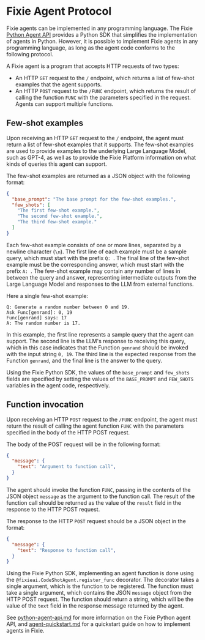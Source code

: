 # Fixie Agent Protocol

Fixie agents can be implemented in any programming language. The Fixie [Python Agent API](python-agent-api.md) provides a Python SDK that simplifies the implementation of agents in Python. However, it is possible to implement Fixie agents in any programming language, as long as the agent code conforms to the following protocol.

A Fixie agent is a program that accepts HTTP requests of two types:

* An HTTP `GET` request to the `/` endpoint, which returns a list of few-shot examples that the agent supports.
* An HTTP `POST` request to the `/FUNC` endpoint, which returns the result of calling the function `FUNC` with the parameters specified in the request. Agents can support multiple functions.

## Few-shot examples

Upon receiving an HTTP `GET` request to the `/` endpoint, the agent must return a list of few-shot examples that it supports. The few-shot examples are used to provide examples to the underlying Large Language Model, such as GPT-4, as well as to provide the Fixie Platform information on what kinds of queries this agent can support.

The few-shot examples are returned as a JSON object with the following format:

```json
{
  "base_prompt": "The base prompt for the few-shot examples.",
  "few_shots": [
    "The first few-shot example.",
    "The second few-shot example.",
    "The third few-shot example."
  ]
}
```

Each few-shot example consists of one or more lines, separated by a newline character (`\n`). The first line of each example must be a sample query, which must start with the prefix `Q: `. The final line of the few-shot example must be the corresponding answer, which must start with the prefix `A: `. The few-shot example may contain any number of lines in between the query and answer, representing intermediate outputs from the Large Language Model and responses to the LLM from external functions.

Here a single few-shot example:

```
Q: Generate a random number between 0 and 19.
Ask Func[genrand]: 0, 19
Func[genrand] says: 17
A: The random number is 17.
```

In this example, the first line represents a sample query that the agent can support. The second line is the LLM's response to receiving this query, which in this case indicates that the Function `genrand` should be invoked with the input string `0, 19`. The third line is the expected response from the Function `genrand`, and the final line is the answer to the query.

Using the Fixie Python SDK, the values of the `base_prompt` and `few_shots` fields are specified by setting the values of the `BASE_PROMPT` and `FEW_SHOTS` variables in the agent code, respectively.

## Function invocation

Upon receiving an HTTP `POST` request to the `/FUNC` endpoint, the agent must return the result of calling the agent function `FUNC` with the parameters specified in the body of the HTTP POST request.

The body of the POST request will be in the following format:

```json
{
  "message": {
    "text": "Argument to function call",
  }
}
```

The agent should invoke the function `FUNC`, passing in the contents of the JSON object `message` as the argument to the function call. The result of the function call should be returned as the value of the `result` field in the response to the HTTP POST request.

The response to the HTTP `POST` request should be a JSON object in the format:

```json
{
  "message": {
    "text": "Response to function call",
  }
}
```

Using the Fixie Python SDK, implementing an agent function is done using the `@fixieai.CodeShotAgent.register_func` decorator. The decorator takes a single argument, which is the function to be registered. The function must take a single argument, which contains the JSON `message` object from the HTTP POST request. The function should return a string, which will be the value of the `text` field in the response message returned by the agent.

See [python-agent-api.md](python-agent-api.md) for more information on the Fixie Python agent API, and [agent-quickstart.md](agent-quickstart.md) for a quickstart guide on how to implement agents in Fixie.
